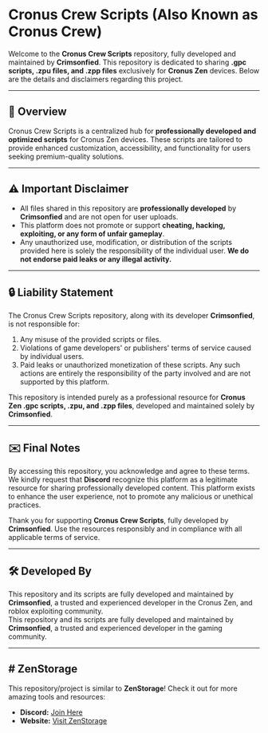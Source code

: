 # Cronus Crew Scripts (Also Known as Cronus Crew)

Welcome to the **Cronus Crew Scripts** repository, fully developed and maintained by **Crimsonfied**. This repository is dedicated to sharing **.gpc scripts, .zpu files, and .zpp files** exclusively for **Cronus Zen** devices. Below are the details and disclaimers regarding this project.

---

## 📄 Overview  

Cronus Crew Scripts is a centralized hub for **professionally developed and optimized scripts** for Cronus Zen devices. These scripts are tailored to provide enhanced customization, accessibility, and functionality for users seeking premium-quality solutions.  

---

## ⚠️ Important Disclaimer  

- All files shared in this repository are **professionally developed** by **Crimsonfied** and are not open for user uploads.  
- This platform does not promote or support **cheating, hacking, exploiting, or any form of unfair gameplay**.  
- Any unauthorized use, modification, or distribution of the scripts provided here is solely the responsibility of the individual user. **We do not endorse paid leaks or any illegal activity.**  

---

## 🔒 Liability Statement  

The Cronus Crew Scripts repository, along with its developer **Crimsonfied**, is not responsible for:  
1. Any misuse of the provided scripts or files.  
2. Violations of game developers' or publishers' terms of service caused by individual users.  
3. Paid leaks or unauthorized monetization of these scripts. Any such actions are entirely the responsibility of the party involved and are not supported by this platform.  

This repository is intended purely as a professional resource for **Cronus Zen .gpc scripts, .zpu, and .zpp files**, developed and maintained solely by **Crimsonfied**.  

---

## ✉️ Final Notes  

By accessing this repository, you acknowledge and agree to these terms. We kindly request that **Discord** recognize this platform as a legitimate resource for sharing professionally developed content. This platform exists to enhance the user experience, not to promote any malicious or unethical practices.  

Thank you for supporting **Cronus Crew Scripts**, fully developed by **Crimsonfied**. Use the resources responsibly and in compliance with all applicable terms of service.  

---

## 🛠️ Developed By  

This repository and its scripts are fully developed and maintained by **Crimsonfied**, a trusted and experienced developer in the Cronus Zen, and roblox exploiting community.  
This repository and its scripts are fully developed and maintained by **Crimsonfied**, a trusted and experienced developer in the gaming community.  

---

## # ZenStorage  

This repository/project is similar to **ZenStorage**! Check it out for more amazing tools and resources:  
- **Discord:** [Join Here](https://discord.gg/XNFvrze6xt)  
- **Website:** [Visit ZenStorage](https://cr1msonfied.github.io/ZenStorage/) 

